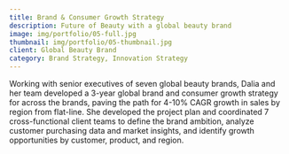 ```yaml
---
title: Brand & Consumer Growth Strategy
description: Future of Beauty with a global beauty brand
image: img/portfolio/05-full.jpg
thumbnail: img/portfolio/05-thumbnail.jpg
client: Global Beauty Brand
category: Brand Strategy, Innovation Strategy
---
```


Working with senior executives of seven global beauty brands, Dalia and her team developed a 3-year global brand and consumer growth strategy for across the brands, paving the path for 4-10% CAGR growth in sales by region from flat-line. She developed the project plan and coordinated 7 cross-functional client teams to define the brand ambition, analyze customer purchasing data and market insights, and identify growth opportunities by customer, product, and region. 

